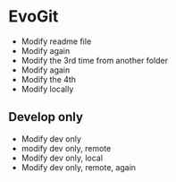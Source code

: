 # EvoGit

- Modify readme file
- Modify again
- Modify the 3rd time from another folder
- Modify again
- Modify the 4th
- Modify locally

## Develop only
- Modify dev only
- modify dev only, remote
- Modify dev only, local
- Modify dev only, remote, again
